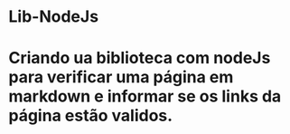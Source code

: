 # Lib-NodeJs

# Criando ua biblioteca com nodeJs para verificar uma página em markdown e informar se os links da página estão validos.
